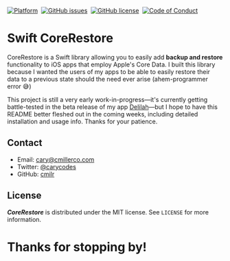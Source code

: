 <!--
Badges
-->
[![Platform][mlw-badge]][repo]&nbsp;
[![GitHub issues][issues-badge]][issues]&nbsp;
[![GitHub license][license-badge]][license]&nbsp;
[![Code of Conduct][coc-badge]][coc]&nbsp;

<!--
Badge References
-->
[mlw-badge]:https://img.shields.io/badge/platform-iOS-8056d5.svg?style=for-the-badge&logo=apple&logoColor=white
[issues-badge]:https://img.shields.io/github/issues/cmilr/swift-core-restore.svg?style=for-the-badge&logo=github&logoColor=white
[license-badge]:https://img.shields.io/github/license/cmilr/swift-core-restore.svg?style=for-the-badge
[coc-badge]:https://img.shields.io/badge/code%20of-conduct-ff69b4.svg?style=for-the-badge

<!--
URL References
-->
[repo]:https://github.com/cmilr/swift-core-restore
[issues]:https://github.com/cmilr/swift-core-restore/issues
[license]:https://github.com/cmilr/swift-core-restore/blob/master/LICENSE
[coc]:https://github.com/cmilr/swift-core-restore/blob/master/CODE_OF_CONDUCT.md

# Swift CoreRestore
CoreRestore is a Swift library allowing you to easily add **backup and restore** functionality to iOS apps that employ Apple's Core Data. I built this library because I wanted the users of my apps to be able to easily restore their data to a previous state should the need ever arise (ahem-programmer error 😅)

This project is still a very early work-in-progress—it's currently getting battle-tested in the beta release of my app [Delilah](https://cmillerco.com/delilah)—but I hope to have this README better fleshed out in the coming weeks, including detailed installation and usage info. Thanks for your patience.

## Contact
- Email: cary@cmillerco.com
- Twitter: [@carycodes](https://twitter.com/carycodes)
- GitHub: [cmilr](https://github.com/cmilr/)

## License
***CoreRestore*** is distributed under the MIT license. See ``LICENSE`` for more information.

# Thanks for stopping by!
